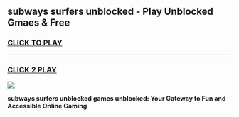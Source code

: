 
## subways surfers unblocked - Play Unblocked Gmaes & Free
<h3>
<a href="https://news.freeplayer.one?title=subways_surfers_unblocked&ref=16F">CLICK TO PLAY</a></h3>
<hr>

<h3>
<a href="https://news.freeplayer.one?title=subways_surfers_unblocked&ref=16F">CLICK 2 PLAY</a>
  
</h3>

<a href="https://news.freeplayer.one?title=subways_surfers_unblocked&ref=16F/"><img src="https://clearcache.store/games.png"></a>


**subways surfers unblocked games unblocked: Your Gateway to Fun and Accessible Online Gaming**
